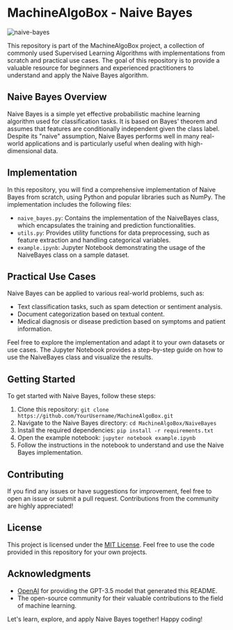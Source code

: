 # MachineAlgoBox - Naive Bayes

![naive-bayes](https://example.com/naive-bayes.png)

This repository is part of the MachineAlgoBox project, a collection of commonly used Supervised Learning Algorithms with implementations from scratch and practical use cases. The goal of this repository is to provide a valuable resource for beginners and experienced practitioners to understand and apply the Naive Bayes algorithm.

## Naive Bayes Overview
Naive Bayes is a simple yet effective probabilistic machine learning algorithm used for classification tasks. It is based on Bayes' theorem and assumes that features are conditionally independent given the class label. Despite its "naive" assumption, Naive Bayes performs well in many real-world applications and is particularly useful when dealing with high-dimensional data.

## Implementation
In this repository, you will find a comprehensive implementation of Naive Bayes from scratch, using Python and popular libraries such as NumPy. The implementation includes the following files:

- `naive_bayes.py`: Contains the implementation of the NaiveBayes class, which encapsulates the training and prediction functionalities.
- `utils.py`: Provides utility functions for data preprocessing, such as feature extraction and handling categorical variables.
- `example.ipynb`: Jupyter Notebook demonstrating the usage of the NaiveBayes class on a sample dataset.

## Practical Use Cases
Naive Bayes can be applied to various real-world problems, such as:

- Text classification tasks, such as spam detection or sentiment analysis.
- Document categorization based on textual content.
- Medical diagnosis or disease prediction based on symptoms and patient information.

Feel free to explore the implementation and adapt it to your own datasets or use cases. The Jupyter Notebook provides a step-by-step guide on how to use the NaiveBayes class and visualize the results.

## Getting Started
To get started with Naive Bayes, follow these steps:

1. Clone this repository: `git clone https://github.com/YourUsername/MachineAlgoBox.git`
2. Navigate to the Naive Bayes directory: `cd MachineAlgoBox/NaiveBayes`
3. Install the required dependencies: `pip install -r requirements.txt`
4. Open the example notebook: `jupyter notebook example.ipynb`
5. Follow the instructions in the notebook to understand and use the Naive Bayes implementation.

## Contributing
If you find any issues or have suggestions for improvement, feel free to open an issue or submit a pull request. Contributions from the community are highly appreciated!

## License
This project is licensed under the [MIT License](https://opensource.org/licenses/MIT). Feel free to use the code provided in this repository for your own projects.

## Acknowledgments
- [OpenAI](https://openai.com/) for providing the GPT-3.5 model that generated this README.
- The open-source community for their valuable contributions to the field of machine learning.

Let's learn, explore, and apply Naive Bayes together! Happy coding!


